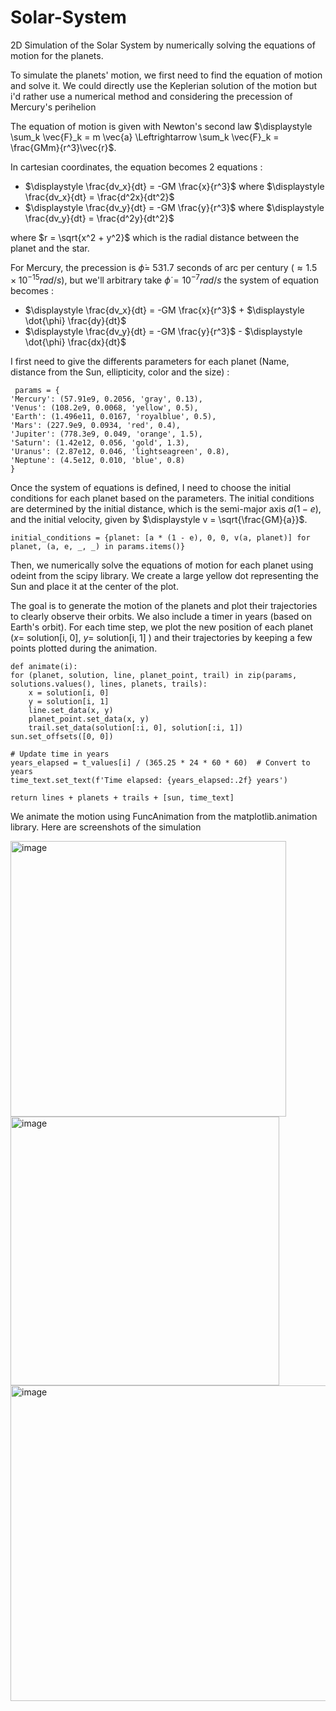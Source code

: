 # Solar-System
2D Simulation of the Solar System by numerically solving the equations of motion for the planets.

To simulate the planets' motion, we first need to find the equation of motion and solve it.
We could directly use the Keplerian solution of the motion but i'd rather use a numerical method and considering the precession of Mercury's perihelion

The equation of motion is given with Newton's second law $\displaystyle \sum_k \vec{F}_k = m \vec{a} \Leftrightarrow \sum_k \vec{F}_k = \frac{GMm}{r^3}\vec{r}$.

In cartesian coordinates, the equation becomes 2 equations :

 - $\displaystyle \frac{dv_x}{dt} = -GM \frac{x}{r^3}$ where $\displaystyle \frac{dv_x}{dt} = \frac{d^2x}{dt^2}$
 - $\displaystyle \frac{dv_y}{dt} = -GM \frac{y}{r^3}$ where $\displaystyle \frac{dv_y}{dt} = \frac{d^2y}{dt^2}$

where $r = \sqrt{x^2 + y^2}$ which is the radial distance between the planet and the star.

For Mercury, the precession is $\dot{\phi} =$ 531.7 seconds of arc per century $(\approx 1.5\times 10^{-15} rad/s)$, but we'll arbitrary take $\dot{\phi} = 10^{-7} rad/s$ the system of equation becomes : 

 - $\displaystyle \frac{dv_x}{dt} = -GM \frac{x}{r^3}$ + $\displaystyle \dot{\phi} \frac{dy}{dt}$
 - $\displaystyle \frac{dv_y}{dt} = -GM \frac{y}{r^3}$ - $\displaystyle \dot{\phi} \frac{dx}{dt}$

I first need to give the differents parameters for each planet (Name, distance from the Sun, ellipticity, color and the size) :

     params = {
    'Mercury': (57.91e9, 0.2056, 'gray', 0.13),
    'Venus': (108.2e9, 0.0068, 'yellow', 0.5),
    'Earth': (1.496e11, 0.0167, 'royalblue', 0.5),
    'Mars': (227.9e9, 0.0934, 'red', 0.4),
    'Jupiter': (778.3e9, 0.049, 'orange', 1.5),
    'Saturn': (1.42e12, 0.056, 'gold', 1.3),
    'Uranus': (2.87e12, 0.046, 'lightseagreen', 0.8),
    'Neptune': (4.5e12, 0.010, 'blue', 0.8)
    }


Once the system of equations is defined, I need to choose the initial conditions for each planet based on the parameters. The initial conditions are determined by the initial distance, which is the semi-major axis $a(1-e)$, and the initial velocity, given by $\displaystyle v = \sqrt{\frac{GM}{a}}$.

    initial_conditions = {planet: [a * (1 - e), 0, 0, v(a, planet)] for planet, (a, e, _, _) in params.items()}

Then, we numerically solve the equations of motion for each planet using odeint from the scipy library. We create a large yellow dot representing the Sun and place it at the center of the plot.

The goal is to generate the motion of the planets and plot their trajectories to clearly observe their orbits. We also include a timer in years (based on Earth's orbit). For each time step, we plot the new position of each planet $(x=$ solution[i, 0], $y=$ solution[i, 1] $)$ and their trajectories by keeping a few points plotted during the animation.

    def animate(i):
    for (planet, solution, line, planet_point, trail) in zip(params, solutions.values(), lines, planets, trails):
        x = solution[i, 0]
        y = solution[i, 1]
        line.set_data(x, y)
        planet_point.set_data(x, y)
        trail.set_data(solution[:i, 0], solution[:i, 1])
    sun.set_offsets([0, 0])

    # Update time in years
    years_elapsed = t_values[i] / (365.25 * 24 * 60 * 60)  # Convert to years
    time_text.set_text(f'Time elapsed: {years_elapsed:.2f} years')
    
    return lines + planets + trails + [sun, time_text]

We animate the motion using FuncAnimation from the matplotlib.animation library.
Here are screenshots of the simulation

<img width="441" alt="image" src="https://github.com/HugoGW/Solar-System/assets/140922475/1aa5cc5d-84fa-43ad-91c3-39e60f23185c">
<img width="430" alt="image" src="https://github.com/HugoGW/Solar-System/assets/140922475/0e627381-3d16-4abd-bafc-51fdfed01820">
<img width="505" alt="image" src="https://github.com/HugoGW/Solar-System/assets/140922475/8501f7d6-527e-4c95-84e0-b27e7086279f">





